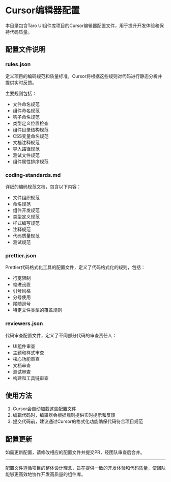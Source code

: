 # Cursor编辑器配置

本目录包含Taro UI组件库项目的Cursor编辑器配置文件，用于提升开发体验和保持代码质量。

## 配置文件说明

### rules.json

定义项目的编码规范和质量标准，Cursor将根据这些规则对代码进行静态分析并提供实时反馈。

主要规则包括：
- 文件命名规范
- 组件命名规范
- 钩子命名规范
- 类型定义位置检查
- 组件目录结构规范
- CSS变量命名规范
- 文档注释规范
- 导入路径规范
- 测试文件规范
- 组件属性排序规范

### coding-standards.md

详细的编码规范文档，包含以下内容：
- 文件组织规范
- 命名规范
- 组件开发规范
- 类型定义规范
- 样式编写规范
- 注释规范
- 代码质量规范
- 测试规范

### prettier.json

Prettier代码格式化工具的配置文件，定义了代码格式化的规则，包括：
- 行宽限制
- 缩进设置
- 引号风格
- 分号使用
- 尾随逗号
- 特定文件类型的覆盖规则

### reviewers.json

代码审查配置文件，定义了不同部分代码的审查责任人：
- UI组件审查
- 主题和样式审查
- 核心功能审查
- 文档审查
- 测试审查
- 构建和工具链审查

## 使用方法

1. Cursor会自动加载这些配置文件
2. 编辑代码时，编辑器会根据规则提供实时提示和反馈
3. 提交代码前，建议通过Cursor的格式化功能确保代码符合项目规范

## 配置更新

如需更新配置，请修改相应的配置文件并提交PR，经团队审查后合并。

---

配置文件遵循项目的整体设计理念，旨在提供一致的开发体验和代码质量，使团队能够更高效地协作开发高质量的组件库。 